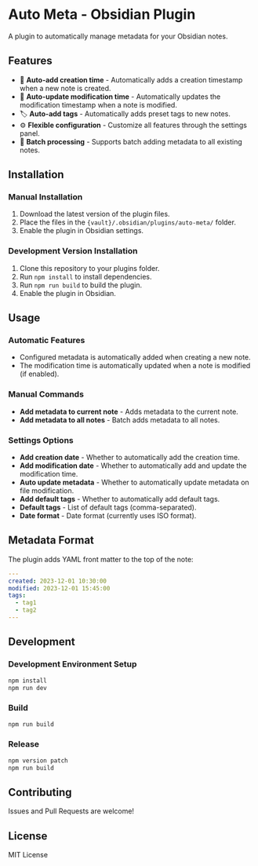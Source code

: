 # Auto Meta - Obsidian Plugin

A plugin to automatically manage metadata for your Obsidian notes.

## Features

- 📅 **Auto-add creation time** - Automatically adds a creation timestamp when a new note is created.
- 🔄 **Auto-update modification time** - Automatically updates the modification timestamp when a note is modified.
- 🏷️ **Auto-add tags** - Automatically adds preset tags to new notes.
- ⚙️ **Flexible configuration** - Customize all features through the settings panel.
- 🎯 **Batch processing** - Supports batch adding metadata to all existing notes.

## Installation

### Manual Installation
1. Download the latest version of the plugin files.
2. Place the files in the `{vault}/.obsidian/plugins/auto-meta/` folder.
3. Enable the plugin in Obsidian settings.

### Development Version Installation
1. Clone this repository to your plugins folder.
2. Run `npm install` to install dependencies.
3. Run `npm run build` to build the plugin.
4. Enable the plugin in Obsidian.

## Usage

### Automatic Features
- Configured metadata is automatically added when creating a new note.
- The modification time is automatically updated when a note is modified (if enabled).

### Manual Commands
- **Add metadata to current note** - Adds metadata to the current note.
- **Add metadata to all notes** - Batch adds metadata to all notes.

### Settings Options
- **Add creation date** - Whether to automatically add the creation time.
- **Add modification date** - Whether to automatically add and update the modification time.
- **Auto update metadata** - Whether to automatically update metadata on file modification.
- **Add default tags** - Whether to automatically add default tags.
- **Default tags** - List of default tags (comma-separated).
- **Date format** - Date format (currently uses ISO format).

## Metadata Format

The plugin adds YAML front matter to the top of the note:

```yaml
---
created: 2023-12-01 10:30:00
modified: 2023-12-01 15:45:00
tags:
  - tag1
  - tag2
---
```

## Development

### Development Environment Setup
```bash
npm install
npm run dev
```

### Build
```bash
npm run build
```

### Release
```bash
npm version patch
npm run build
```

## Contributing

Issues and Pull Requests are welcome!

## License

MIT License
